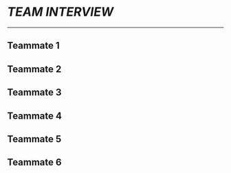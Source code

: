 # *TEAM INTERVIEW*
---
Teammate 1  
---
Teammate 2  
---
Teammate 3
---
Teammate 4
---
Teammate 5
---
Teammate 6
---
